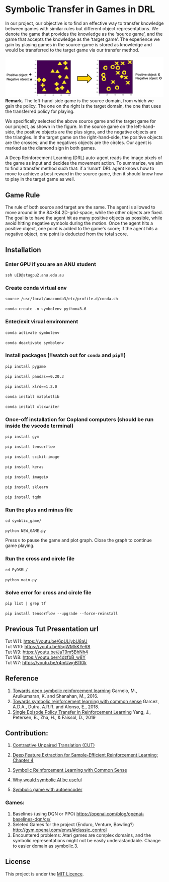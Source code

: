 # Symbolic Transfer in Games in DRL

 
In our project, our objective is to find an effective way to transfer knowledge between games with similar rules but different object representations. We denote the game that provides the knowledge as the ‘source game’, and the game that accepts the knowledge as the ‘target game’. The experience we gain by playing games in the source-game is stored as knowledge and would be transferred to the target game via our transfer method. 

![](https://github.com/zishanqin/Symbolic-transfer/blob/main/img/gameDisplay.png)
**Remark.** The left-hand-side game is the source domain, from which we gain the policy. The one on the right is the target domain, the one that uses the transferred policy for playing. 

We specifically selected the above source game and the target game for our project, as shown in the figure. In the source game on the left-hand-side, the positive objects are the plus signs, and the negative objects are the triangles. In the target game on the right-hand-side, the positive objects are the crosses; and the negatives objects are the circles. Our agent is marked as the diamond sign in both games. 

A Deep Reinforcement Learning (DRL) auto-agent reads the image pixels of the game as input and decides the movement action. To summarize, we aim to find a transfer method such that: if a ‘smart’ DRL agent knows how to move to achieve a best reward in the source game, then it should know how to play in the target game as well. 

## Game Rule
The rule of both source and target are the same. The agent is allowed to move around in the 84×84 2D-grid-space, while the other objects are fixed. The goal is to have the agent hit as many positive objects as possible, while avoid hitting negative symbols during the motion. Once the agent hits a positive object, one point is added to the game's score; if the agent hits a negative object, one point is deducted from the total score.  

## Installation

### Enter GPU if you are an ANU student
```
ssh uID@stugpu2.anu.edu.au
```
### Create conda virtual env
```
source /usr/local/anaconda3/etc/profile.d/conda.sh

conda create -n symbolenv python=3.6
```

### Enter/exit virual environment
```
conda activate symbolenv

conda deactivate symbolenv
```

### Install packages (!!watch out for `conda` and `pip`!!)
```
pip install pygame

pip install pandas==0.20.3

pip install xlrd==1.2.0

conda install matplotlib

conda install xlsxwriter
```

### Once-off installation for Copland computers (should be run inside the vscode terminal)
```
pip install gym

pip install tensorflow 

pip install scikit-image

pip install keras

pip install imageio

pip install sklearn

pip install tqdm
```
### Run the plus and minus file
```
cd symblic_game/

python NEW_GAME.py
```
Press `G` to pause the game and plot graph. Close the graph to continue game playing.

### Run the cross and circle file
```
cd PyDSRL/

python main.py
```
### Solve error for cross and circle file
```
pip list | grep tf

pip install tensorflow --upgrade --force-reinstall
```

## Previous Tut Presentation url
Tut W11: https://youtu.be/6pULjybU8aU<br>
Tut W10: https://youtu.be/i5gWM5KYeR8<br>
Tut W9: https://youtu.be/JaT9m5BhNh4<br>
Tut W8: https://youtu.be/r4dzfbB_w8Y<br>
Tut W7: https://youtu.be/r4mUwgBTt0k

## Reference
1. [Towards deep symbolic reinforcement learning](https://arxiv.org/abs/1609.05518) Garnelo, M., Arulkumaran, K. and Shanahan, M., 2016.<br>
2. [Towards symbolic reinforcement learning with common sense](https://arxiv.org/abs/1804.08597) Garcez, A.D.A., Dutra, A.R.R. and Alonso, E., 2018.<br>
3. [Single Episode Policy Transfer in Reinforcement Learning](https://arxiv.org/abs/1910.07719) Yang, J., Petersen, B., Zha, H., & Faissol, D., 2019 <br>

## Contribution: 
1. [Contrastive Unpaired Translation (CUT)](https://github.com/taesungp/contrastive-unpaired-translation) <br>

2. [Deep Feature Extraction for Sample-Efficient Reinforcement Learning: Chapter 4](https://danielegrattarola.github.io/files/publications/2017_10_grattarola_master_thesis.pdf ) <br>

3. [Symbolic Reinforcement Learning with Common Sense](https://github.com/AimoreRRD/Reinforcement-Learning-Research)<br>

4. [Why would symbolic AI be useful](https://innovature.ai/symbolic-artificial-intelligence/)<br>

5. [Symbolic game with autoencoder](https://github.com/ivegner/PyDSRL)<br>




### Games: <br> 
1. Baselines (using DQN or PPO) https://openai.com/blog/openai-baselines-dqn/cs/
2. Seleted Games for the project (Enduro, Venture, Bowling?) http://gym.openai.com/envs/#classic_control <br>
3. Encountered problems: Atari games are complex domains, and the symbolic representations might not be easily underastandable. Change to easier domain as symbolic.3.


## License
This project is under the [MIT Licence](https://github.com/zishanqin/Symbolic-transfer/blob/main/LICENSE).
